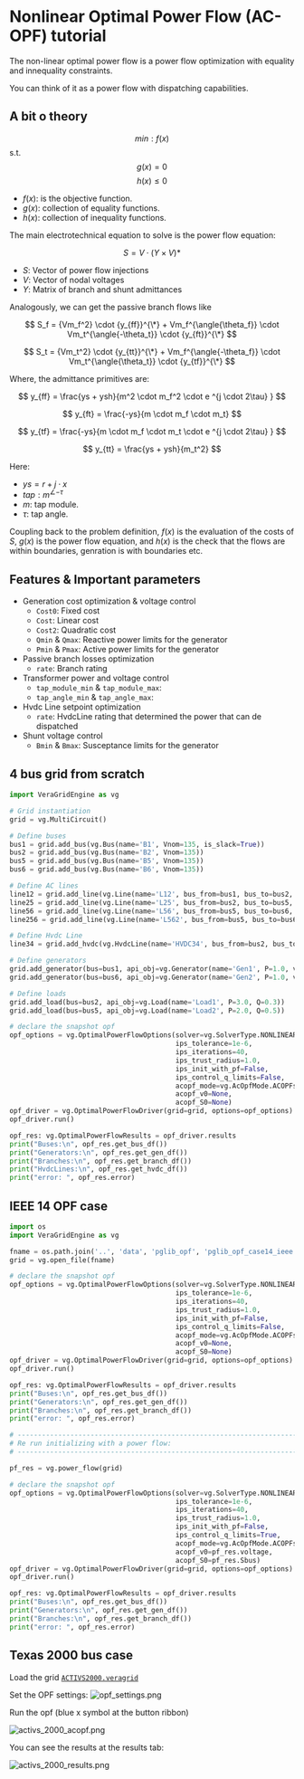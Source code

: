 # Nonlinear Optimal Power Flow (AC-OPF) tutorial

The non-linear optimal power flow is a power flow optimization with equality and innequality constraints.

You can think of it as a power flow with dispatching capabilities.

## A bit o theory

$$
min:  f(x)
$$
s.t. 
$$
g(x) = 0
$$
$$
h(x) \leq 0
$$

- $f(x)$: is the objective function.
- $g(x)$: collection of equality functions.
- $h(x)$: collection of inequality functions.

The main electrotechnical equation to solve is the power flow equation:

$$
S = V \cdot (Y \times V)*
$$

- $S$: Vector of power flow injections
- $V$: Vector of nodal voltages
- $Y$: Matrix of branch and shunt admittances

Analogously, we can get the passive branch flows like

$$
	S_f = {Vm_f^2} \cdot {y_{ff}}^{\*} + Vm_f^{\angle{\theta_f}} \cdot Vm_t^{\angle{-\theta_t}}  \cdot {y_{ft}}^{\*}
$$

$$
	S_t = {Vm_t^2} \cdot {y_{tt}}^{\*} + Vm_f^{\angle{-\theta_f}} \cdot Vm_t^{\angle{\theta_t}}  \cdot {y_{tf}}^{\*}
$$

Where, the admittance primitives are:

$$
	y_{ff} = \frac{ys + ysh}{m^2 \cdot m_f^2  \cdot e ^{j \cdot 2\tau} }
$$

$$
	y_{ft} = \frac{-ys}{m  \cdot m_f \cdot m_t} 
$$

$$
	y_{tf} = \frac{-ys}{m \cdot m_f \cdot m_t  \cdot e ^{j \cdot 2\tau} } 
$$

$$
	y_{tt} = \frac{ys + ysh}{m_t^2} 
$$


Here:

- $ys = r + j \cdot x$
- $tap: m^{\angle{-\tau}}$
- $m$: tap module.
- $\tau$: tap angle.

Coupling back to the problem definition, $f(x)$ is the evaluation of the costs of $S$,
$g(x)$ is the power flow equation, and $h(x)$ is the check that the flows are within boundaries, 
genration is with boundaries etc. 

## Features & Important parameters

- Generation cost optimization & voltage control
  - `Cost0`: Fixed cost
  - `Cost`: Linear cost
  - `Cost2`: Quadratic cost
  - `Qmin` & `Qmax`: Reactive power limits for the generator
  - `Pmin` & `Pmax`: Active power limits for the generator
- Passive branch losses optimization
  - `rate`: Branch rating
- Transformer power and voltage control
  - `tap_module_min` & `tap_module_max`:
  - `tap_angle_min` & `tap_angle_max`:
- Hvdc Line setpoint optimization
  - `rate`: HvdcLine rating that determined the power that can de dispatched
- Shunt voltage control
  - `Bmin` & `Bmax`: Susceptance limits for the generator



## 4 bus grid from scratch


```python
import VeraGridEngine as vg

# Grid instantiation
grid = vg.MultiCircuit()

# Define buses
bus1 = grid.add_bus(vg.Bus(name='B1', Vnom=135, is_slack=True))
bus2 = grid.add_bus(vg.Bus(name='B2', Vnom=135))
bus5 = grid.add_bus(vg.Bus(name='B5', Vnom=135))
bus6 = grid.add_bus(vg.Bus(name='B6', Vnom=135))

# Define AC lines
line12 = grid.add_line(vg.Line(name='L12', bus_from=bus1, bus_to=bus2, r=0.001, x=0.01, rate=12))
line25 = grid.add_line(vg.Line(name='L25', bus_from=bus2, bus_to=bus5, r=0.05, x=0.05, rate=12))
line56 = grid.add_line(vg.Line(name='L56', bus_from=bus5, bus_to=bus6, r=0.001, x=0.01, rate=12))
line256 = grid.add_line(vg.Line(name='L562', bus_from=bus5, bus_to=bus6, r=0.001, x=0.01, rate=12))

# Define Hvdc Line
line34 = grid.add_hvdc(vg.HvdcLine(name='HVDC34', bus_from=bus2, bus_to=bus5, Pset=0.2, rate=10))

# Define generators
grid.add_generator(bus=bus1, api_obj=vg.Generator(name='Gen1', P=1.0, vset=1.01, Pmin=0, Pmax=10, Qmin=-6, Qmax=7))
grid.add_generator(bus=bus6, api_obj=vg.Generator(name='Gen2', P=1.0, vset=1.02, Pmin=0, Pmax=10, Qmin=-6, Qmax=7))

# Define loads
grid.add_load(bus=bus2, api_obj=vg.Load(name='Load1', P=3.0, Q=0.3))
grid.add_load(bus=bus5, api_obj=vg.Load(name='Load2', P=2.0, Q=0.5))

# declare the snapshot opf
opf_options = vg.OptimalPowerFlowOptions(solver=vg.SolverType.NONLINEAR_OPF,
                                         ips_tolerance=1e-6,
                                         ips_iterations=40,
                                         ips_trust_radius=1.0,
                                         ips_init_with_pf=False,
                                         ips_control_q_limits=False,
                                         acopf_mode=vg.AcOpfMode.ACOPFstd,
                                         acopf_v0=None,
                                         acopf_S0=None)
opf_driver = vg.OptimalPowerFlowDriver(grid=grid, options=opf_options)
opf_driver.run()

opf_res: vg.OptimalPowerFlowResults = opf_driver.results
print("Buses:\n", opf_res.get_bus_df())
print("Generators:\n", opf_res.get_gen_df())
print("Branches:\n", opf_res.get_branch_df())
print("HvdcLines:\n", opf_res.get_hvdc_df())
print("error: ", opf_res.error)
```


## IEEE 14 OPF case

```python
import os
import VeraGridEngine as vg

fname = os.path.join('..', 'data', 'pglib_opf', 'pglib_opf_case14_ieee.m')
grid = vg.open_file(fname)

# declare the snapshot opf
opf_options = vg.OptimalPowerFlowOptions(solver=vg.SolverType.NONLINEAR_OPF,
                                         ips_tolerance=1e-6,
                                         ips_iterations=40,
                                         ips_trust_radius=1.0,
                                         ips_init_with_pf=False,
                                         ips_control_q_limits=False,
                                         acopf_mode=vg.AcOpfMode.ACOPFstd,
                                         acopf_v0=None,
                                         acopf_S0=None)
opf_driver = vg.OptimalPowerFlowDriver(grid=grid, options=opf_options)
opf_driver.run()

opf_res: vg.OptimalPowerFlowResults = opf_driver.results
print("Buses:\n", opf_res.get_bus_df())
print("Generators:\n", opf_res.get_gen_df())
print("Branches:\n", opf_res.get_branch_df())
print("error: ", opf_res.error)

# -----------------------------------------------------------------------------
# Re run initializing with a power flow:
# -----------------------------------------------------------------------------

pf_res = vg.power_flow(grid)

# declare the snapshot opf
opf_options = vg.OptimalPowerFlowOptions(solver=vg.SolverType.NONLINEAR_OPF,
                                         ips_tolerance=1e-6,
                                         ips_iterations=40,
                                         ips_trust_radius=1.0,
                                         ips_init_with_pf=False,
                                         ips_control_q_limits=True,
                                         acopf_mode=vg.AcOpfMode.ACOPFstd,
                                         acopf_v0=pf_res.voltage,
                                         acopf_S0=pf_res.Sbus)
opf_driver = vg.OptimalPowerFlowDriver(grid=grid, options=opf_options)
opf_driver.run()

opf_res: vg.OptimalPowerFlowResults = opf_driver.results
print("Buses:\n", opf_res.get_bus_df())
print("Generators:\n", opf_res.get_gen_df())
print("Branches:\n", opf_res.get_branch_df())
print("error: ", opf_res.error)
```

## Texas 2000 bus case

Load the grid [`ACTIVS2000.veragrid`](data/ACTIVS2000.veragrid)

Set the OPF settings:
![opf_settings.png](pics%2Fopf_settings.png)

Run the opf (blue x symbol at the button ribbon)

![activs_2000_acopf.png](pics%2Factivs_2000_acopf.png)

You can see the results at the results tab:

![activs_2000_results.png](pics%2Factivs_2000_results.png)